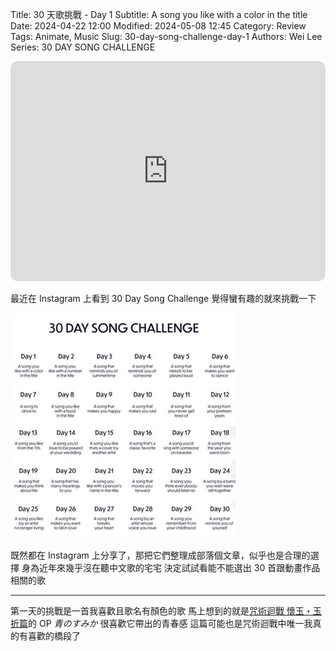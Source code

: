 Title: 30 天歌挑戰 - Day 1
Subtitle: A song you like with a color in the title
Date: 2024-04-22 12:00
Modified: 2024-05-08 12:45
Category: Review
Tags: Animate, Music
Slug: 30-day-song-challenge-day-1
Authors: Wei Lee
Series: 30 DAY SONG CHALLENGE

<iframe style="border-radius:12px" src="https://open.spotify.com/embed/track/12usPU2WnqgCHAW1EK2dfd?utm_source=generator" width="100%" height="352" frameBorder="0" allowfullscreen="" allow="autoplay; clipboard-write; encrypted-media; fullscreen; picture-in-picture" loading="lazy"></iframe>

<!--more-->

最近在 Instagram 上看到 30 Day Song Challenge
覺得蠻有趣的就來挑戰一下

![ig-challenge](/images/post-images/2024-30-day-song-challenge/ig-challenge.jpeg)

既然都在 Instagram 上分享了，那把它們整理成部落個文章，似乎也是合理的選擇
身為近年來幾乎沒在聽中文歌的宅宅
決定試試看能不能選出 30 首跟動畫作品相關的歌

---

第一天的挑戰是一首我喜歡且歌名有顏色的歌
馬上想到的就是[咒術迴戰 懷玉・玉折篇](https://ani.gamer.com.tw/animeVideo.php?sn=34074)的 OP *青のすみか*
很喜歡它帶出的青春感
這篇可能也是咒術迴戰中唯一我真的有喜歡的橋段了
